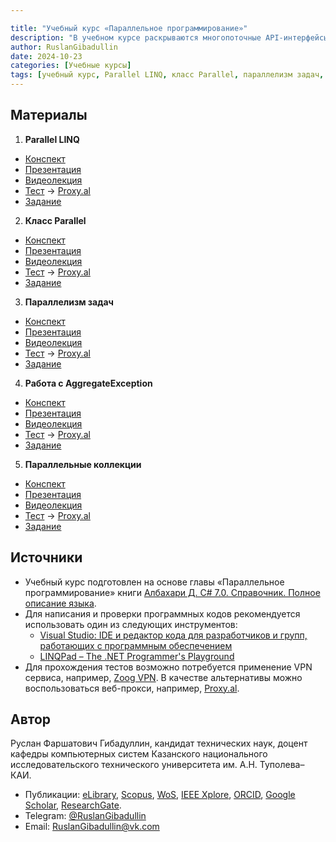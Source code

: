 ```yaml
---

title: "Учебный курс «Параллельное программирование»"
description: "В учебном курсе раскрываются многопоточные API-интерфейсы и конструкции, направленные на использование преимуществ многоядерных процессоров: Parallel LINQ, класс Parallel, параллелизм задач, работа с AggregateException, параллельные коллекции."
author: RuslanGibadullin
date: 2024-10-23
categories: [Учебные курсы]
tags: [учебный курс, Parallel LINQ, класс Parallel, параллелизм задач, работа с AggregateException, параллельные коллекции]
---
```


## Материалы

1. **Parallel LINQ**
  - [Конспект](https://docs.google.com/document/d/1ml3sl3OuUKsrFjB1dccf6L0Yj4Xvp8EdICzV-r8WSY4/)
  - [Презентация](https://docs.google.com/presentation/d/17ck5HP8plNOskZErLhYqEUMb1I09cIulUXPO-GEVG5o/)
  - [Видеолекция](https://youtu.be/68vVLvOEOQk)
  - [Тест](https://www.classmarker.com/online-test/start/test-intro/?quiz=kg66384e87528fc7) → [Proxy.al](https://www.proxy.al)
  - [Задание](https://csharpcooking.github.io/practice/Parallel-Programming-Parallel-LINQ.pdf)
2. **Класс Parallel**
  - [Конспект](https://docs.google.com/document/d/1-N5YSDCPnd2m6e3oZIxZeIlTE055tRp74mElEu1a09I/)
  - [Презентация](https://docs.google.com/presentation/d/1PrLVw8yPrQln7bGVA-1rggYV2GOsT0xspGu7U-rGvgQ/)
  - [Видеолекция](https://youtu.be/3Zbc7Ykj_OU)
  - [Тест](https://www.classmarker.com/online-test/start/test-intro/?quiz=k67638746d849e77) → [Proxy.al](https://www.proxy.al)
  - [Задание](https://csharpcooking.github.io/practice/Parallel-Programming-Class-Parallel.pdf)
3. **Параллелизм задач**
  - [Конспект](https://docs.google.com/document/d/1OpuY5eMTAHo8ijH6vsf_TzyQcu63TjCFQz5IDB-Kegg/)
  - [Презентация](https://docs.google.com/presentation/d/1IjvaNTtpNb3GXGAYo6j_r7yQrHA152V4B8c30TAyzcE/)
  - [Видеолекция](https://youtu.be/98Hyw6Xjn6o)
  - [Тест](https://www.classmarker.com/online-test/start/test-intro/?quiz=eny6388f0205dd09) → [Proxy.al](https://www.proxy.al)
  - [Задание](https://csharpcooking.github.io/practice/Parallel-Programming-Task-Parallelism.pdf)
4. **Работа с AggregateException**
  - [Конспект](https://docs.google.com/document/d/1teq2EWz-0sifjbp7W1PvE5xUZTzQANvz/)
  - [Презентация](https://docs.google.com/presentation/d/1JLtQefzgP0uiarGSI58CHUKR_iGHb-08uem5Lv6rzfo/)
  - [Видеолекция](https://youtu.be/5U6fk6XC6AU)
  - [Тест](https://www.classmarker.com/online-test/start/?quiz=hcy65ac2749d1445) → [Proxy.al](https://www.proxy.al)
  - [Задание](https://csharpcooking.github.io/practice/Parallel-Programming-Working-with-AggregateException.pdf)
5. **Параллельные коллекции**
  - [Конспект](https://docs.google.com/document/d/1cnThA4kU_GkdYrmOVY0vpUhZ2bxSxHkPApbRBCLmJF0/)
  - [Презентация](https://docs.google.com/presentation/d/1f1ihTc_LCigsvPHbp0Ncg7nUgC7su3hKayvtKrv1Szc/)
  - [Видеолекция](https://youtu.be/VpgkBGA-98s)
  - [Тест](https://www.classmarker.com/online-test/start/test-intro/?quiz=3cq638a131bf365c) → [Proxy.al](https://www.proxy.al)
  - [Задание](https://csharpcooking.github.io/practice/Parallel-Programming-Concurrent-Collections.pdf)

## Источники

- Учебный курс подготовлен на основе главы «Параллельное программирование» книги [Албахари Д. C# 7.0. Справочник. Полное описание языка](https://csharpcooking.github.io/theory/AlbahariCSharp7Ru.pdf).
- Для написания и проверки программных кодов рекомендуется использовать один из следующих инструментов:
  - [Visual Studio: IDE и редактор кода для разработчиков и групп, работающих с программным обеспечением](https://visualstudio.microsoft.com/)
  - [LINQPad – The .NET Programmer's Playground](https://www.linqpad.net/)
- Для прохождения тестов возможно потребуется применение VPN сервиса, например, [Zoog VPN](https://zoogvpn.com/ru-ru/?a_aid=65957b40c9435). В качестве альтернативы можно воспользоваться веб-прокси, например, [Proxy.al](https://www.proxy.al).

## Автор

Руслан Фаршатович Гибадуллин, кандидат технических наук, доцент кафедры компьютерных систем Казанского национального исследовательского технического университета им. А.Н. Туполева–КАИ.
- Публикации: [eLibrary](https://www.elibrary.ru/author_items.asp?authorid=830879), [Scopus](https://www.scopus.com/authid/detail.uri?origin=AuthorProfile&authorId=55978150900), [WoS](https://www.webofscience.com/wos/author/record/GLN-3042-2022), [IEEE Xplore](https://ieeexplore.ieee.org/author/37085772621), [ORCID](https://orcid.org/0000-0001-9359-911X), [Google Scholar](https://scholar.google.com/citations?user=z84Y_r0AAAAJ), [ResearchGate](https://www.researchgate.net/profile/Ruslan-Gibadullin).
- Telegram: [@RuslanGibadullin](https://t.me/RuslanGibadullin)
- Email: [RuslanGibadullin@vk.com](mailto:RuslanGibadullin@vk.com)

